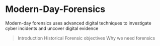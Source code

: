 # Modern-Day-Forensics
Modern-day forensics uses advanced digital techniques to investigate cyber incidents and uncover digital evidence

> Introduction
> Historical
> Forensic objectives
> Why we need forensics